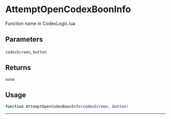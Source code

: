 # AttemptOpenCodexBoonInfo
Function name in CodexLogic.lua
## Parameters
`codexScreen`, `button`
## Returns
`none`
## Usage
```lua
function AttemptOpenCodexBoonInfo(codexScreen, button)
```
---
